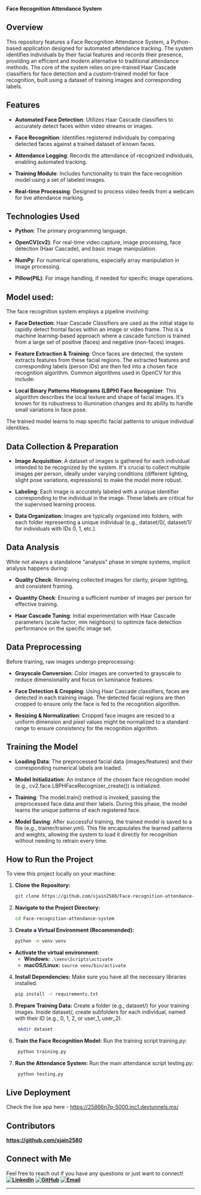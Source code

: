 **Face Recognition Attendance System**

## Overview
This repository features a Face Recognition Attendance System, a Python-based application designed for automated attendance tracking. The system identifies individuals by their facial features and records their presence, providing an efficient and modern alternative to traditional attendance methods.
The core of the system relies on pre-trained Haar Cascade classifiers for face detection and a custom-trained model for face recognition, built using a dataset of training images and corresponding labels.

## Features
* **Automated Face Detection**: Utilizes Haar Cascade classifiers to accurately detect faces within video streams or images.

* **Face Recognition**: Identifies registered individuals by comparing detected faces against a trained dataset of known faces.

* **Attendance Logging**: Records the attendance of recognized individuals, enabling automated tracking.

* **Training Module**: Includes functionality to train the face recognition model using a set of labeled images.

* **Real-time Processing**: Designed to process video feeds from a webcam for live attendance marking.

## Technologies Used
* **Python**: The primary programming language.

* **OpenCV(cv2)**: For real-time video capture, image processing, face detection (Haar Cascade), and basic image manipulation.

* **NumPy**: For numerical operations, especially array manipulation in image processing.

* **Pillow(PIL)**: For image handling, if needed for specific image operations.

## Model used:
The face recognition system employs a pipeline involving:

* **Face Detection**: Haar Cascade Classifiers are used as the initial stage to rapidly detect frontal faces within an image or video frame. This is a machine learning-based approach where a cascade function is trained from a large set of positive (faces) and negative (non-faces) images.

* **Feature Extraction & Training**: Once faces are detected, the system extracts features from these facial regions. The extracted features and corresponding labels (person IDs) are then fed into a chosen face recognition algorithm. Common algorithms used in OpenCV for this include:

* **Local Binary Patterns Histograms (LBPH) Face Recognizer**: This algorithm describes the local texture and shape of facial images. It's known for its robustness to illumination changes and its ability to handle small variations in face pose.

The trained model learns to map specific facial patterns to unique individual identities.

## Data Collection & Preparation
* **Image Acquisition**: A dataset of images is gathered for each individual intended to be recognized by the system. It's crucial to collect multiple images per person, ideally under varying conditions (different lighting, slight pose variations, expressions) to make the model more robust.

* **Labeling**: Each image is accurately labeled with a unique identifier corresponding to the individual in the image. These labels are critical for the supervised learning process.

* **Data Organization**: Images are typically organized into folders, with each folder representing a unique individual (e.g., dataset/0/, dataset/1/ for individuals with IDs 0, 1, etc.).

## Data Analysis
While not always a standalone "analysis" phase in simple systems, implicit analysis happens during:
* **Quality Check**: Reviewing collected images for clarity, proper lighting, and consistent framing.

* **Quantity Check**: Ensuring a sufficient number of images per person for effective training.

* **Haar Cascade Tuning**: Initial experimentation with Haar Cascade parameters (scale factor, min neighbors) to optimize face detection performance on the specific image set.

## Data Preprocessing
Before training, raw images undergo preprocessing:
* **Grayscale Conversion**: Color images are converted to grayscale to reduce dimensionality and focus on luminance features.

* **Face Detection & Cropping**: Using Haar Cascade classifiers, faces are detected in each training image. The detected facial regions are then cropped to ensure only the face is fed to the recognition algorithm.

* **Resizing & Normalization**: Cropped face images are resized to a uniform dimension and pixel values might be normalized to a standard range to ensure consistency for the recognition algorithm.

## Training the Model
* **Loading Data**: The preprocessed facial data (images/features) and their corresponding numerical labels are loaded.

* **Model Initialization**: An instance of the chosen face recognition model (e.g., cv2.face.LBPHFaceRecognizer_create()) is initialized.

* **Training**: The model.train() method is invoked, passing the preprocessed face data and their labels. During this phase, the model learns the unique patterns of each registered face.

* **Model Saving**: After successful training, the trained model is saved to a file (e.g., trainer/trainer.yml). This file encapsulates the learned patterns and weights, allowing the system to load it directly for recognition without needing to retrain every time.

## How to Run the Project
To view this project locally on your machine:

1.  **Clone the Repository:**
    ```bash
    git clone https://github.com/sjain2580/Face-recognition-attendance-system.git
    ```

2.  **Navigate to the Project Directory:**
    ```bash
    cd Face-recognition-attendance-system
    ```

3.  **Create a Virtual Environment (Recommended):**
    ```bash
    python -m venv venv
    ```
   * **Activate the virtual environment:**
        * **Windows:** `.\venv\Scripts\activate`
        * **macOS/Linux:** `source venv/bin/activate`

4.  **Install Dependencies:**
    Make sure you have all the necessary libraries installed.
    ```bash
    pip install -r requirements.txt
    ```

5. **Prepare Training Data:**
   Create a folder (e.g., dataset/) for your training images.
   Inside dataset/, create subfolders for each individual, named with their ID (e.g., 0, 1, 2, or user_1, user_2).
   ```bash
    mkdir dataset
    ```

6. **Train the Face Recognition Model:**
   Run the training script training.py:
   ```bash
    python training.py
   ```

7. **Run the Attendance System:**
    Run the main attendance script testing.py:
   ```bash
    python testing.py
   ```

## Live Deployment
Check the live app here - https://25866n7q-5000.inc1.devtunnels.ms/

## Contributors
**https://github.com/sjain2580**

## Connect with Me
Feel free to reach out if you have any questions or just want to connect!
**[![LinkedIn](https://img.shields.io/badge/-LinkedIn-0A66C2?style=flat-square&logo=linkedin&logoColor=white)](https://www.linkedin.com/in/sjain04/)**
**[![GitHub](https://img.shields.io/badge/-GitHub-181717?style=flat-square&logo=github&logoColor=white)](https://github.com/sjain2580)**
**[![Email](https://img.shields.io/badge/-Email-D14836?style=flat-square&logo=gmail&logoColor=white)](mailto:sjain040395@gmail.com)**

---
